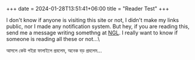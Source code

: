 +++ 
date = 2024-01-28T13:51:41+06:00
title = "Reader Test"
+++

I don't know if anyone is visiting this site or not, I didn't make my links public, nor I made any notification system. But hey, if you are reading this, send me a message writing somethng at [NGL](https://ngl.link/ridhwan.dll). I really want to know if someone is reading all these or not...\

আসলে কেউ পইরা ফালাইলে প্রবলেম, অনেক বড় প্রবলেম...